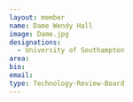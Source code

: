 ```yaml
---
layout: member
name: Dame Wendy Hall
image: Dame.jpg
designations: 
  - University of Southampton
area:
bio:
email:
type: Technology-Review-Board
---
```

